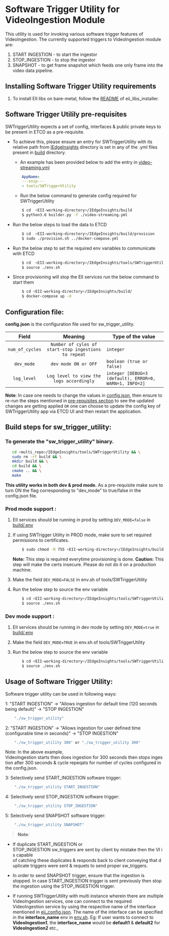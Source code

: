 # Software Trigger Utility for VideoIngestion Module

This utility is used for invoking various software trigger features of VideoIngestion. The currently supported triggers to VideoIngestion module are:
1. START INGESTION - to start the ingestor
2. STOP_INGESTION -  to stop the ingestor
3. SNAPSHOT - to get frame snapshot which feeds one only frame into the video data pipeline.

## Installing Software Trigger Utility requirements

1. To install EII libs on bare-metal, follow the [README](../../common/README.md) of eii_libs_installer.

## Software Trigger Utilily pre-requisites

SWTriggerUtility expects a set of config, interfaces & public private keys to be present in ETCD as a pre-requisite.
* To achieve this, please ensure an entry for SWTriggerUtility with its relative path from [IEdgeInsights](../../) directory is set in any of the .yml files present in [build](../../build) directory.
    * An example has been provided below to add the entry in [video-streaming.yml](../../build/video-streaming.yml)
    ```yml
        AppName:
        ---snip---
        - tools/SWTriggerUtility
    ```

    * Run the below command to generate config required for SWTriggerUtility
    ```sh
        $ cd  <EII-working-directory>/IEdgeInsights/build
        $ python3.6 builder.py -f ./video-streaming.yml
    ```

* Run the below steps to load the data to ETCD

    ```sh
        $ cd  <EII-working-directory>/IEdgeInsights/build/provision
        $ sudo ./provision.sh ../docker-compose.yml
    ```
* Run the below step to set the required env variables to communicate with ETCD

  ```sh
      $ cd  <EII-working-directory>/IEdgeInsights/tools/SWTriggerUtility
      $ source ./env.sh
  ```

* Since provisioning will stop the EII services run the below command to start them

   ```sh
       $ cd <EII-working-directory>/IEdgeInsights/build/
       $ docker-compose up -d
   ```

## Configuration file:

**config.json** is the configuration file used for sw_trigger_utility.

|       Field      | Meaning |                                       Type of the value                                    |
| :-------------:  | :-----: | ------------------------------------------------------------------------------------ |
| `num_of_cycles`  | `Number of cyles of start-stop ingestions to repeat`   | `integer`                           |
| `dev_mode`       | `dev mode ON or OFF`   | `boolean (true or false)`  |
| `log_level`      | `Log level to view the logs accordingly`   |  `integer [DEBUG=3 (default), ERROR=0, WARN=1, INFO=2]`  |

**Note**: In case one needs to change the values in [config.json](./config.json), then ensure to re-run the steps mentioned in [pre-requisites section](#software-trigger-utilily-pre-requisites) to see the updated changes are getting applied `OR` one can choose to update the config key of SWTriggerUtility app via ETCD UI and then restart the application.

## Build steps for sw_trigger_utility:

### To generate the "sw_trigger_utility"  binary.

```sh
   cd <multi_repo>/IEdgeInsights/tools/SWTriggerUtility && \
   sudo rm -rf build && \
   mkdir build && \
   cd build && \
   cmake .. && \
   make
```

**This utility works in both dev & prod mode.**  As a pre-requisite make sure to turn ON the flag corresponding to "dev_mode" to true/false in the config.json file.

### Prod mode support :

1. EII services should be running in prod by setting `DEV_MODE=false` in [build/.env](../../build/.env)

2. If using SWTrigger Utility in PROD mode, make sure to set required permissions to certificates.

   ```sh
       $ sudo chmod -R 755 <EII-working-directory>/IEdgeInsights/build/provision/Certificates
   ```
    **Note:** This step is required everytime provisioning is done.
    **Caution:** This step will make the certs insecure. Please do not do it on a production machine.


3. Make the field `DEV_MODE=FALSE` in env.sh of tools/SWTriggerUtility

4. Run the below step to source the env variable

    ```sh
        $ cd <EII-working-directory>/IEdgeInsights/tools/SWTriggerUtility
        $ source ./env.sh
    ```

### Dev mode support :

1. EII services should be running in dev mode by setting `DEV_MODE=true` in [build/.env](../../build/.env)

2. Make the field `DEV_MODE=TRUE` in env.sh of tools/SWTriggerUtility

3. Run the below step to source the env variable

    ```sh
        $ cd <EII-working-directory>/IEdgeInsights/tools/SWTriggerUtility
        $ source ./env.sh
    ```
## Usage of Software Trigger Utility:

Software trigger utility can be used in following ways:

1: "START INGESTION" -> "Allows ingestion for default time (120 seconds being default)" -> "STOP INGESTION"
```sh
    "./sw_trigger_utility"
```

2: "START INGESTION" -> "Allows ingestion for user defined time (configurable time in seconds)" -> "STOP INGESTION"
```sh
    "./sw_trigger_utility 300" or "./sw_trigger_utility 300"
```
Note: In the above example, VideoIngestion starts then does ingestion for 300 seconds then stops ingestion after 300 seconds & cycle repeqats for number of cycles configured in the config.json.


3: Selectively send START_INGESTION software trigger:
```sh
    "./sw_trigger_utility START_INGESTION"

```

4: Selectively send STOP_INGESTION software trigger:
```sh
    "./sw_trigger_utility STOP_INGESTION"

```

5: Selectively send SNAPSHOT software trigger:
```sh
    "./sw_trigger_utility SNAPSHOT"

```

> **Note**:  

* If duplicate START_INGESTION or STOP_INGESTION sw_triggers are sent by client by mistake then the VI is capable  of catching these duplicates & responds back to client conveying that duplicate triggers were sent & requets to send proper sw_triggers. 

* In order to send SNAPSHOT trigger, ensure that the ingestion is stopped. In case START_INGESTION trigger is sent previously then stop the ingestion using the STOP_INGESTION trigger.

* If running SWTriggerUtility with multi instance wherein there are multiple VideoIngestion services, one can connect to the required VideoIngestion service by using the respective name of the interface mentioned in [eii_config.json](../../build/provision/config/eii_config.json). The name of the interface can be specified in the **interface_name** env in [env.sh](env.sh). Eg: If user wants to connect to **VideoIngestion1**, the **interface_name** would be **default1** & **default2** for **VideoIngestion2** etc.,
